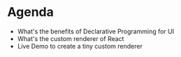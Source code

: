 # Agenda

<!-- note

I've divided my talk into 3 parts.

First, I'm going to talk about the benefits of Declarative Programing for UI.
It's a fundamental of React so I'd like to introduce the benefits and comparison with Imperative Programming.

Second, I'm going to describe what React custom renderer is and how to create a custom renderer.
I'm also going to explan the internal architecture of React.

Finally, I'm going to give a live demo to use a custom renderer.
I'm going to create a tiny custom renderer on live coding!
-->

- What's the benefits of Declarative Programming for UI
- What's the custom renderer of React
- Live Demo to create a tiny custom renderer